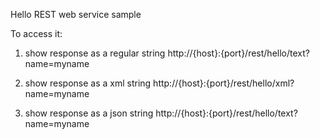 Hello REST web service sample

To access it:
 1. show response as a regular string
      http://{host}:{port}/rest/hello/text?name=myname

 2. show response as a xml string
      http://{host}:{port}/rest/hello/xml?name=myname

 2. show response as a json string
      http://{host}:{port}/rest/hello/text?name=myname
